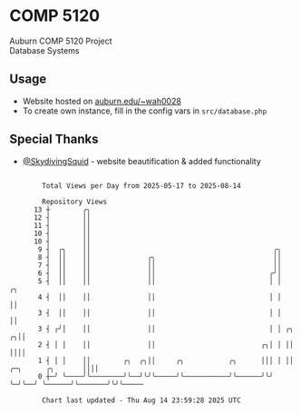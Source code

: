 # COMP 5120
Auburn COMP 5120 Project  
Database Systems

## Usage
- Website hosted on [auburn.edu/~wah0028](https://webhome.auburn.edu/~wah0028/)
- To create own instance, fill in the config vars in `src/database.php`

## Special Thanks
- [@SkydivingSquid](https://github.com/SkydivingSquid) - website beautification & added functionality

```

        Total Views per Day from 2025-05-17 to 2025-08-14

        Repository Views
      13 ┼        ╭╮
      12 ┤        ││
      11 ┤        ││
      10 ┤        ││
      10 ┤        ││
       9 ┤  ╭╮    ││                                             ╭╮
       8 ┤  ││    ││              ╭╮                             ││
       7 ┤  ││    ││              ││                             ││
       6 ┤  ││    ││              ││                            ╭╯│
       5 ┤  ││    ││              ││                            │ │                         ╭╮
       4 ┤  ││    ││              ││                            │ │                         ││
       3 ┤  ││    ││              ││                            │ │                         ││
       3 ┤ ╭╯│    ││              ││                            │ │ ╭╮                    ╭╮││
       2 ┤ │ │    ││              ││                          ╭╮│ │ ││                    ││││
       1 ┤ │ │    ││        ╭╮  ╭╮││     ╭╮           ╭╮      │││ │ ││  ╭─╮      ╭╮       ││││
       0 ┼─╯ ╰────╯╰────────╯╰──╯╰╯╰─────╯╰───────────╯╰──────╯╰╯ ╰─╯╰──╯ ╰──────╯╰───────╯╰╯╰─────

        Chart last updated - Thu Aug 14 23:59:28 2025 UTC
        
```
